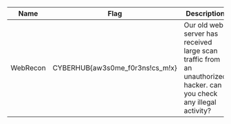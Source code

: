 Name|Flag|Description|Difficulty|Points
---|---|---|---|---
WebRecon|CYBERHUB{aw3s0me_f0r3ns!cs_m!x}|Our old web server has received large scan traffic from an unauthorized hacker. can you check any illegal activity?|Medium|100
